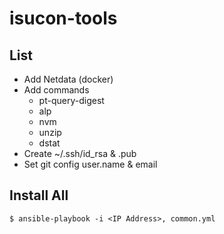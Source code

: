 # isucon-tools

## List

- Add Netdata (docker)
- Add commands
  - pt-query-digest
  - alp
  - nvm
  - unzip
  - dstat
- Create ~/.ssh/id_rsa & .pub
- Set git config user.name & email

## Install All

`$ ansible-playbook -i <IP Address>, common.yml`
